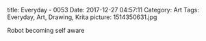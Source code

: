 title: Everyday - 0053
Date: 2017-12-27 04:57:11
Category: Art
Tags: Everyday, Art, Drawing, Krita
picture: 1514350631.jpg

Robot becoming self aware
